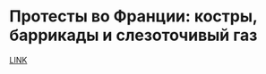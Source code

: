 # Протесты во Франции: костры, баррикады и слезоточивый газ



[LINK](https://varlamov.ru/3192472.html)